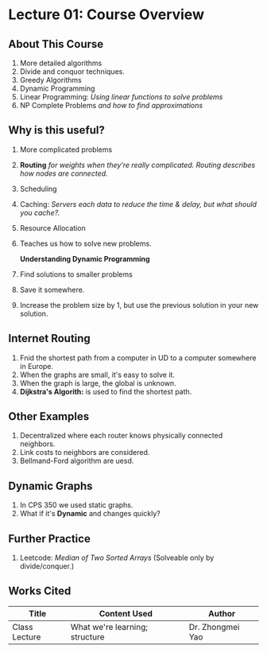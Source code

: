 # Lecture 01: Course Overview

## About This Course

1. More detailed algorithms
2. Divide and conquor techniques.
3. Greedy Algorithms
4. Dynamic Programming
5. Linear Programming: _Using linear functions to solve problems_
6. NP Complete Problems _and how to find approximations_

## Why is this useful?

1. More complicated problems
2. **Routing** _for weights when they’re really complicated. Routing describes how nodes are connected._
3. Scheduling
4. Caching: _Servers each data to reduce the time & delay, but what should you cache?._
5. Resource Allocation
6.  Teaches us how to solve new problems.

    **Understanding Dynamic Programming**
7. Find solutions to smaller problems
8. Save it somewhere.
9. Increase the problem size by 1, but use the previous solution in your new solution.

## Internet Routing

1. Fnid the shortest path from a computer in UD to a computer somewhere in Europe.
2. When the graphs are small, it's easy to solve it.
3. When the graph is large, the global is unknown.
4. **Dijkstra's Algorith:** is used to find the shortest path.

## Other Examples

1. Decentralized where each router knows physically connected neighbors.
2. Link costs to neighbors are considered.
3. Bellmand-Ford algorithm are uesd.

## Dynamic Graphs

1. In CPS 350 we used static graphs.
2. What if it's **Dynamic** and changes quickly?

## Further Practice

1. Leetcode: _Median of Two Sorted Arrays_ (Solveable only by divide/conquer.)

## Works Cited

| Title         | Content Used                   | Author           |
| ------------- | ------------------------------ | ---------------- |
| Class Lecture | What we're learning; structure | Dr. Zhongmei Yao |
